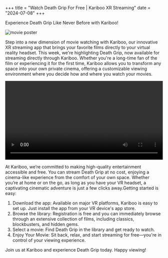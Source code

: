 +++
title = "Watch Death Grip For Free | Kariboo XR Streaming"
date = "2024-07-08"
+++
<script src="https://cdn.jsdelivr.net/npm/hls.js@latest"></script>

Experience Death Grip Like Never Before with Kariboo!

<img src="https://filmhub-poster-server.b-cdn.net/b999-0033_death_grip_16x9.jpg" alt="movie poster">

Step into a new dimension of movie watching with Kariboo, our innovative XR streaming app that brings your favorite films directly to your virtual reality headset. This week, we're highlighting Death Grip, now available for streaming directly through Kariboo. Whether you're a long-time fan of the film or experiencing it for the first time, Kariboo allows you to transform any space into your own private cinema, offering a customizable viewing environment where you decide how and where you watch your movies.

<video id="video" width="100%" controls alt="movie trailer"></video>

At Kariboo, we’re committed to making high-quality entertainment accessible and free. You can stream Death Grip at no cost, enjoying a cinema-like experience from the comfort of your own space. Whether you’re at home or on the go, as long as you have your VR headset, a captivating cinematic adventure is just a few clicks away.Getting started is easy:

1. Download the app: Available on major VR platforms, Kariboo is easy to set up. Just install the app from your VR device's app store.
2. Browse the library: Registration is free and you can immediately browse through an extensive collection of films, including classics, blockbusters, and hidden gems.
3. Select a movie: Find Death Grip in the library and get ready to watch.
4. Enjoy Your Movie: Sit back, relax, and start streaming for free—you're in control of your viewing experience.

Join us at Kariboo and experience Death Grip today. Happy viewing!

<script>
  var video = document.getElementById('video');
  if(Hls.isSupported()) {
    var hls = new Hls();
    hls.loadSource('https://vz-fb5092e4-932.b-cdn.net/291bbddf-4f28-43a9-8749-3cc2594bea7f/playlist.m3u8');
    hls.attachMedia(video);
    hls.on(Hls.Events.MANIFEST_PARSED,function() {
      video.play();
  });
 }
 // hls.js is not supported on platforms that do not have Media Source Extensions (MSE) enabled.
 // When the browser has built-in HLS support (check using `canPlayType`), we can provide an HLS manifest (i.e. .m3u8 URL) directly to the video element throught the `src` property.
 // This is using the built-in support of the plain video element, without using hls.js.
  else if (video.canPlayType('application/vnd.apple.mpegurl')) {
    video.src = 'https://vz-fb5092e4-932.b-cdn.net/291bbddf-4f28-43a9-8749-3cc2594bea7f/playlist.m3u8';
    video.addEventListener('canplay',function() {
      video.play();
    });
  }
</script>